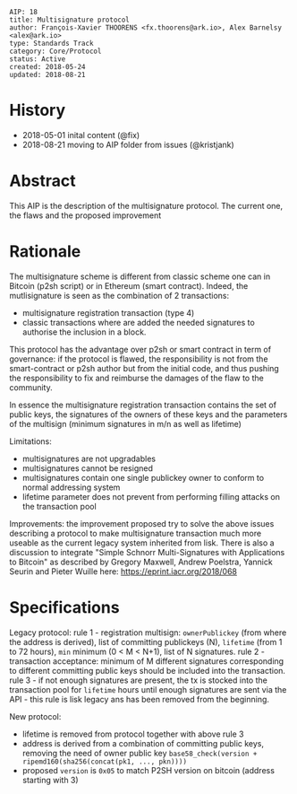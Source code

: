 ```
AIP: 18
title: Multisignature protocol
author: François-Xavier THOORENS <fx.thoorens@ark.io>, Alex Barnelsy <alex@ark.io>
type: Standards Track
category: Core/Protocol
status: Active
created: 2018-05-24
updated: 2018-08-21
```

History
========
- 2018-05-01 inital content (@fix)
- 2018-08-21 moving to AIP folder from issues (@kristjank)

Abstract
========

This AIP is the description of the multisignature protocol. The current one, the flaws and the proposed improvement

Rationale
=========
The multisignature scheme is different from classic scheme one can in Bitcoin (p2sh script) or in Ethereum (smart contract). Indeed, the mutlisignature is seen as the combination of 2 transactions:
- multisignature registration transaction (type 4)
- classic transactions where are added the needed signatures to authorise the inclusion in a block.

This protocol has the advantage over p2sh or smart contract in term of governance: if the protocol is flawed, the responsibility is not from the smart-contract or p2sh author but from the initial code, and thus pushing the responsibility to fix and reimburse the damages of the flaw to the community.

In essence the multisignature registration transaction contains the set of public keys, the signatures of the owners of these keys and the parameters of the multisign (minimum signatures in m/n as well as lifetime)

Limitations:
- multisignatures are not upgradables
- multisignatures cannot be resigned
- multisignatures contain one single publickey owner to conform to normal addressing system
- lifetime parameter does not prevent from performing filling attacks on the transaction pool

Improvements:
the improvement proposed try to solve the above issues describing a protocol to make multisignature transaction much more useable as the current legacy system inherited from lisk. There is also a discussion to integrate "Simple Schnorr Multi-Signatures with Applications to Bitcoin" as described by Gregory Maxwell, Andrew Poelstra, Yannick Seurin and Pieter Wuille here: https://eprint.iacr.org/2018/068

Specifications
==============

Legacy protocol:
rule 1 - registration multisign: `ownerPublickey` (from where the address is derived), list of committing publickeys (N), `lifetime` (from 1 to 72 hours), `min` minimum (0 < M < N+1), list of N signatures.
rule 2 - transaction acceptance: minimum of M different signatures corresponding to different committing public keys should be included into the transaction.
rule 3 - if not enough signatures are present, the tx is stocked into the transaction pool for `lifetime` hours until enough signatures are sent via the API - this rule is lisk legacy ans has been removed from the beginning.

New protocol:
- lifetime is removed from protocol together with above rule 3
- address is derived from a combination of committing public keys, removing the need of owner public key `base58_check(version + ripemd160(sha256(concat(pk1, ..., pkn))))`
- proposed `version` is `0x05` to match P2SH version on bitcoin (address starting with 3)

